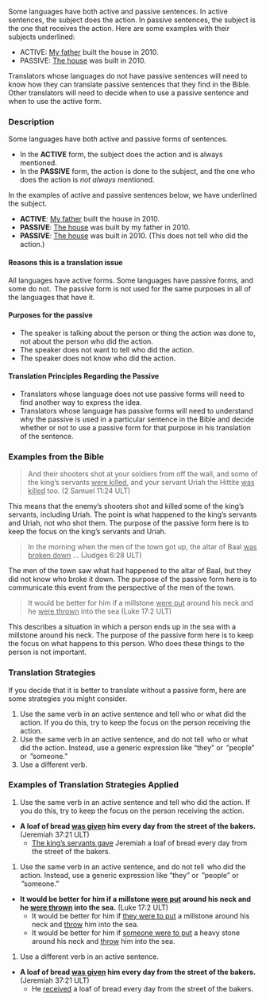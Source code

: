 
Some languages have both active and passive sentences. In active sentences, the subject does the action. In passive sentences, the subject is the one that receives the action. Here are some examples with their subjects underlined:

* ACTIVE: <u>My father</u> built the house in 2010.
* PASSIVE: <u>The house</u>  was built in 2010.

Translators whose languages do not have passive sentences will need to know how they can translate passive sentences that they find in the Bible. Other translators will need to decide when to use a passive sentence and when to use the active form.

### Description

Some languages have both active and passive forms of sentences.

* In the **ACTIVE** form, the subject does the action and is always mentioned.
* In the **PASSIVE** form, the action is done to the subject, and the one who does the action is *not always*  mentioned.

In the examples of active and passive sentences below, we have underlined the subject.

* **ACTIVE**: <u>My father</u>  built the house in 2010.
* **PASSIVE**: <u>The house</u>  was built by my father in 2010.
* **PASSIVE**: <u>The house</u>  was built in 2010. (This does not tell who did the action.)

#### Reasons this is a translation issue

All languages have active forms. Some languages have passive forms, and some do not. 
The passive form is not used for the same purposes in all of the languages that have it.

#### Purposes for the passive

* The speaker is talking about the person or thing the action was done to, not about the person who did the action.
* The speaker does not want to tell who did the action. 
* The speaker does not know who did the action.

#### Translation Principles Regarding the Passive

* Translators whose language does not use passive forms will need to find another way to express the idea. 
* Translators whose language has passive forms will need to understand why the passive is used in a particular sentence in the Bible and decide whether or not to use a passive form for that purpose in his translation of the sentence.

### Examples from the Bible

>And their shooters shot at your soldiers from off the wall, and some of the king’s servants <u>were killed</u>, and your servant Uriah the Hittite <u>was killed</u> too. (2 Samuel 11:24 ULT)

This means that the enemy’s shooters shot and killed some of the king’s servants, including Uriah. The point is what happened to the king’s servants and Uriah, not who shot them. The purpose of the passive form here is to keep the focus on the king’s servants and Uriah.

>In the morning when the men of the town got up, the altar of Baal <u>was broken down</u> … (Judges 6:28 ULT)

The men of the town saw what had happened to the altar of Baal, but they did not know who broke it down. The purpose of the passive form here is to communicate this event from the perspective of the men of the town.

>It would be better for him if a millstone <u>were put</u> around his neck and he <u>were thrown</u> into the sea (Luke 17:2 ULT)

This describes a situation in which a person ends up in the sea with a millstone around his neck. The purpose of the passive form here is to keep the focus on what happens to this person. Who does these things to the person is not important.

### Translation Strategies

If you decide that it is better to translate without a passive form, here are some strategies you might consider.

1. Use the same verb in an active sentence and tell who or what did the action. If you do this, try to keep the focus on the  person receiving the action.
1. Use the same verb in an active sentence, and do not tell  who or what did the action. Instead, use a generic expression like “they” or  ”people” or  ”someone.” 
1. Use a different verb.

### Examples of Translation Strategies Applied

1. Use the same verb in an active sentence and tell who did the action. If you do this, try to keep the focus on the  person receiving the action.

  * **A loaf of bread <u>was given</u> him every day from the street of the bakers.**  (Jeremiah 37:21 ULT)
      * <u>The king’s servants gave</u> Jeremiah a loaf of bread every day from the street of the bakers.

1. Use the same verb in an active sentence, and do not tell  who did the action. Instead, use a generic expression like “they” or  ”people” or  ”someone.” 

  * **It would be better for him if a millstone <u>were put</u> around his neck and he <u>were thrown</u> into the sea.**  (Luke 17:2 ULT)
      * It would be better for him if <u>they were to put</u> a millstone around his neck and <u>throw</u> him into the sea.
      * It would be better for him if <u>someone were to put</u> a heavy stone around his neck and <u>throw</u> him into the sea.

1. Use a different verb in an active sentence. 

  * **A loaf of bread <u>was given</u> him every day from the street of the bakers.**  (Jeremiah 37:21 ULT)
      * He <u>received</u> a loaf of bread every day from the street of the bakers.

